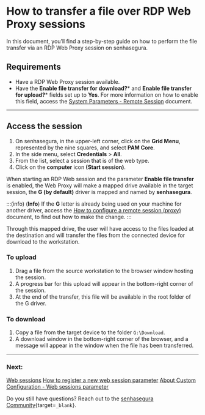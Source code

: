 # How to transfer a file over RDP Web Proxy sessions

In this document, you’ll find a step-by-step guide on how to perform the file transfer via an RDP Web Proxy session on senhasegura.

## Requirements

* Have a RDP Web Proxy session available.
* Have the **Enable file transfer for download?*** and **Enable file transfer for upload?*** fields set up to **Yes**. For more information on how to enable this field, access the [System Parameters - Remote Session](/v3-33/docs/pam-session-proxy-settings) document.

---
## Access the session

1. On senhasegura, in the upper-left corner, click on the **Grid Menu**, represented by the nine squares, and select **PAM Core**.
2. In the side menu, select **Credentials** > **All**.
3. From the list, select a session that is of the web type.
4. Click on the **computer** icon **(Start session)**.

When starting an RDP Web session and the parameter **Enable file transfer** is enabled, the Web Proxy will make a mapped drive available in the target session, the **G (by default)** driver is mapped and named by **senhasegura**.

:::(info) (**Info**)
If the **G** letter is already being used on your machine for another driver, access the [How to configure a remote session (proxy)](/v3-33/docs/pam-session-configure-remote-session-proxy) document, to find out how to make the change.
:::

Through this mapped drive, the user will have access to the files loaded at the destination and will transfer the files from the connected device for download to the workstation.

### To upload

1. Drag a file from the source workstation to the browser window hosting the session.
2. A progress bar for this upload will appear in the bottom-right corner of the session.
3. At the end of the transfer, this file will be available in the root folder of the G driver.

### To download

1. Copy a file from the target device to the folder `G:\Download`.
2. A download window in the bottom-right corner of the browser, and a message will appear in the window when the file has been transferred.

---
### Next:
[Web sessions](/v3-33/docs/pam-session-web-sessions)
[How to register a new web session parameter](/v3-33/docs/pam-session-how-to-register-a-new-web-session-parameter)
[About Custom Configuration - Web sessions parameter](/v3-33/docs/pam-session-about-customize-settings-web-sessions-parameters)

Do you still have questions? Reach out to the [senhasegura Community](https://community.senhasegura.io/){target=`_blank`}.
